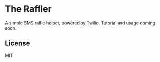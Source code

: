 # The Raffler

A simple SMS raffle helper, powered by [Twilio](http://www.twilio.com). Tutorial and usage coming soon.

## License

MIT
